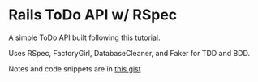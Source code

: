 # Rails ToDo API w/ RSpec

A simple ToDo API built following [this tutorial](https://scotch.io/tutorials/build-a-restful-json-api-with-rails-5-part-one).

Uses RSpec, FactoryGirl, DatabaseCleaner, and Faker for TDD and BDD.

Notes and code snippets are in [this gist](https://gist.github.com/jsheridanwells/34d86e712f8229b30021827e9c7e0c1d)
